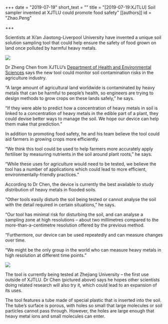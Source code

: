 +++
date = "2019-07-19"
short_text = ""
title = "[2019-07-19:XJTLU] Soil sampler invented at XJTLU could promote food safety"
[[authors]]
    id = "Zhao.Peng"

+++

<p>Scientists at Xi’an Jiaotong-Liverpool University have invented a unique soil solution sampling tool that could help ensure the safety of food grown on land once polluted by harmful heavy metals.</p><p><img src="/assets/images/news/2019/07/Zheng_Green rice field in asia at spring time.jpg"></p><p>Dr Zheng Chen from XJTLU’s <a href="study/departments/academic-departments/health-and-environmental-sciences/">Department of Health and Environmental Sciences</a> says the new tool could monitor soil contamination risks in the agriculture industry.<br></p><p>“A large amount of agricultural land worldwide is contaminated by heavy metals that can be harmful to people’s health, so engineers are trying to design methods to grow crops on these lands safely,” he says. </p><p>“If they were able to predict how a concentration of heavy metals in soil is linked to a concentration of heavy metals in the edible part of a plant, they could devise better ways to manage the soil. We hope our device can help them make that prediction.”<br></p><p>In addition to promoting food safety, he and his team believe the tool could aid farmers in growing crops more efficiently.<br></p><p>“We think this tool could be used to help farmers more accurately apply fertiliser by measuring nutrients in the soil around plant roots,” he says.<br></p><p>“While these uses for agriculture would need to be tested, we believe the tool has a number of applications which could lead to more efficient, environmentally-friendly practices.”<br></p><p>According to Dr Chen, the device is currently the best available to study distribution of heavy metals in flooded soils.<br></p><p>“Other tools easily disturb the soil being tested or cannot analyse the soil with the detail required in certain situations,” he says.<br></p><p>“Our tool has minimal risk for disturbing the soil, and can analyse a sampling zone at high resolutions – about two millimetres compared to the more-than-a-centimetre resolution offered by the previous method.<br></p><p>“Furthermore, our device can be used repeatedly and can measure changes over time.<br></p><p>“We might be the only group in the world who can measure heavy metals in high resolution at different time points.”<br></p><p><img src="/assets/images/news/2019/07/Zheng_Chen2.jpg"></p><p>The tool is currently being tested at Zhejiang University – the first use outside of XJTLU. Dr Chen (pictured above) says he hopes other scientists doing related research will also try it, which could lead to an expansion of its uses. <br></p><p>The tool features a tube made of special plastic that is inserted into the soil. The tube’s surface is porous, with holes so small that large molecules or soil particles cannot pass through.  However, the holes are large enough that heavy metal ions and small molecules can enter.
